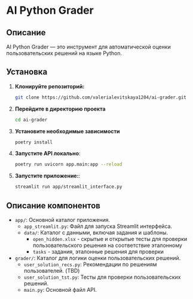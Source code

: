 # AI Python Grader

## Описание

AI Python Grader — это инструмент для автоматической оценки пользовательских решений на языке Python. 

## Установка

1. **Клонируйте репозиторий:**
   ```bash
   git clone https://github.com/valerialevitskaya1204/ai-grader.git

2. **Перейдите в директорию проекта**
   ```bash
   cd ai-grader
3. **Установите необходимые зависимости**
   ```bash
   poetry install
4. **Запустите API локально**:
   ```bash
   poetry run uvicorn app.main:app --reload
5. **Запустите приложение:**:
   ```bash
   streamlit run app/streamlit_interface.py

## Описание компонентов

- `app/`: Основной каталог приложения.
  - `app_streamlit.py`: Файл для запуска Streamlit интерфейса.
  - `data/`: Каталог с данными, включая задания и шаблоны.
     - `open_hidden.xlsx` - скрытые и открытые тесты для проверки пользовательского решения на соответствие эталонному
     - `tasks` - задания, эталонные решения для проверки
- `grader/`: Каталог для логики оценки пользовательских решений.
  - `user_solution_recs.py`: Рекомендации по решениям пользователей. (TBD)
  - `user_solution_tst.py`: Тесты для проверки пользовательских решений.
  - `main.py`: Основной файл API.


